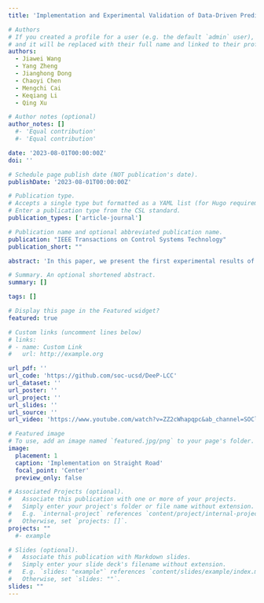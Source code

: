 ```yaml
---
title: 'Implementation and Experimental Validation of Data-Driven Predictive Control for Dissipating Stop-and-Go Waves in Mixed Traffic'

# Authors
# If you created a profile for a user (e.g. the default `admin` user), write the username (folder name) here
# and it will be replaced with their full name and linked to their profile.
authors:
  - Jiawei Wang
  - Yang Zheng
  - Jianghong Dong
  - Chaoyi Chen
  - Mengchi Cai
  - Keqiang Li
  - Qing Xu

# Author notes (optional)
author_notes: []
  #- 'Equal contribution'
  #- 'Equal contribution'

date: '2023-08-01T00:00:00Z'
doi: ''

# Schedule page publish date (NOT publication's date).
publishDate: '2023-08-01T00:00:00Z'

# Publication type.
# Accepts a single type but formatted as a YAML list (for Hugo requirements).
# Enter a publication type from the CSL standard.
publication_types: ['article-journal']

# Publication name and optional abbreviated publication name.
publication: "IEEE Transactions on Control Systems Technology"
publication_short: ""

abstract: 'In this paper, we present the first experimental results of data-driven predictive control for connected and autonomous vehicles (CAVs) in dissipating traffic waves. In particular, we consider a recent strategy of Data-EnablEd Predicted Leading Cruise Control (DeeP-LCC), which bypasses the need of identifying the driving behaviors of surrounding vehicles and directly relies on measurable traffic data to achieve safe and optimal CAV control in mixed traffic. We present the implementation details of DeeP-LCC, including data collection, equilibrium estimation, and control execution. Based on a miniature experiment platform, we reproduce the phenomenon of stop-and-go waves in two typical traffic scenarios: 1) open straight-road scenario under external disturbances and 2) closed ring-road scenario with no bottlenecks. Our experiments clearly demonstrate that DeeP-LCC enables one or a few CAVs to dissipate the traffic waves in both traffic scenarios. These experimental findings validate the great potential of DeeP-LCC in smoothing practical traffic flow in the presence of noisy data, uncertain low-level vehicle dynamics, and communication and computation delays.'

# Summary. An optional shortened abstract.
summary: []

tags: []

# Display this page in the Featured widget?
featured: true

# Custom links (uncomment lines below)
# links:
# - name: Custom Link
#   url: http://example.org

url_pdf: ''
url_code: 'https://github.com/soc-ucsd/DeeP-LCC'
url_dataset: ''
url_poster: ''
url_project: ''
url_slides: ''
url_source: ''
url_video: 'https://www.youtube.com/watch?v=ZZ2cWhapqpc&ab_channel=SOClab'

# Featured image
# To use, add an image named `featured.jpg/png` to your page's folder.
image:
  placement: 1
  caption: 'Implementation on Straight Road'
  focal_point: 'Center'
  preview_only: false

# Associated Projects (optional).
#   Associate this publication with one or more of your projects.
#   Simply enter your project's folder or file name without extension.
#   E.g. `internal-project` references `content/project/internal-project/index.md`.
#   Otherwise, set `projects: []`.
projects: ""
  #- example

# Slides (optional).
#   Associate this publication with Markdown slides.
#   Simply enter your slide deck's filename without extension.
#   E.g. `slides: "example"` references `content/slides/example/index.md`.
#   Otherwise, set `slides: ""`.
slides: ""
---
```



